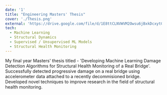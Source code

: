 ```yaml
---
date: '1'
title: "Engineering Masters' Thesis"
cover: './Thesis.png'
external: 'https://drive.google.com/file/d/1E8ttCLNVWVM2Owsu6jBxkDcxytGAO7BC/view?usp=drive_link'
tech:
  - Machine Learning
  - Structural Dynamics
  - Supervised / Unsupervised ML Models
  - Structural Health Monitoring
---
```


My final year Masters' thesis titled - 'Developing Machine Learning Damage Detection Algorithms for
Structural Health Monitoring of a Real Bridge'. Successfully detected progressive damage on a real
bridge using accelerometer data attached to a recently decommisioned bridge. Developed novel techniques
to improve research in the field of structural health monitoring.
